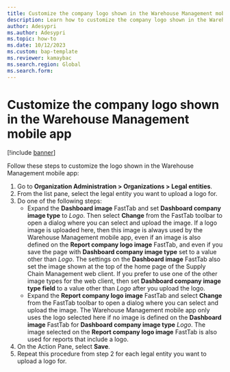 ```yaml
---
title: Customize the company logo shown in the Warehouse Management mobile app
description: Learn how to customize the company logo shown in the Warehouse Management mobile app, including a step-by-step process for customizing logos.
author: Adesypri
ms.author: Adesypri
ms.topic: how-to
ms.date: 10/12/2023
ms.custom: bap-template
ms.reviewer: kamaybac
ms.search.region: Global
ms.search.form:
---
```


# Customize the company logo shown in the Warehouse Management mobile app

[!include [banner](../includes/banner.md)]

Follow these steps to customize the logo shown in the Warehouse Management mobile app:

1. Go to **Organization Administration \> Organizations \> Legal entities**.
1. From the list pane, select the legal entity you want to upload a logo for.
1. Do one of the following steps:
    - Expand the **Dashboard image** FastTab and set **Dashboard company image type** to *Logo*. Then select **Change** from the FastTab toolbar to open a dialog where you can select and upload the image. If a logo image is uploaded here, then this image is always used by the Warehouse Management mobile app, even if an image is also defined on the **Report company logo image** FastTab, and even if you save the page with **Dashboard company image type** set to a value other than *Logo*. The settings on the **Dashboard image** FastTab also set the image shown at the top of the home page of the Supply Chain Management web client. If you prefer to use one of the other image types for the web client, then set **Dashboard company image type field** to a value other than *Logo* after you upload the logo.
    - Expand the **Report company logo image** FastTab and select **Change** from the FastTab toolbar to open a dialog where you can select and upload the image. The Warehouse Management mobile app only uses the logo selected here if no image is defined on the **Dashboard image** FastTab for **Dashboard company image type** *Logo*. The image selected on the **Report company logo image** FastTab is also used for reports that include a logo.
1. On the Action Pane, select **Save**.
1. Repeat this procedure from step 2 for each legal entity you want to upload a logo for.
